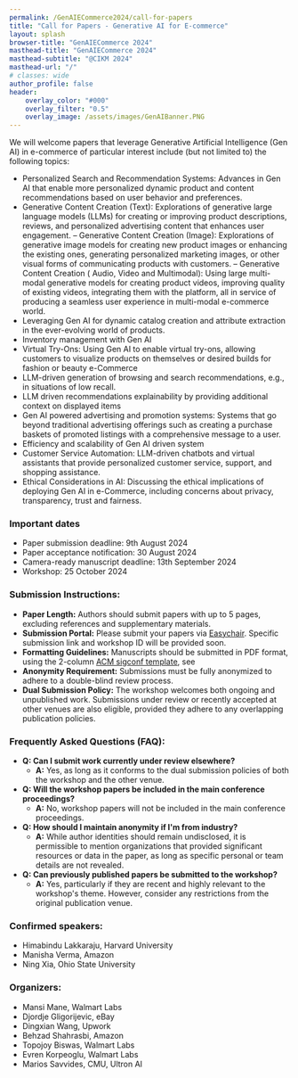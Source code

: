 ```yaml
---
permalink: /GenAIECommerce2024/call-for-papers
title: "Call for Papers - Generative AI for E-commerce"
layout: splash
browser-title: "GenAIECommerce 2024"
masthead-title: "GenAIECommerce 2024"
masthead-subtitle: "@CIKM 2024"
masthead-url: "/"
# classes: wide
author_profile: false
header:
    overlay_color: "#000"
    overlay_filter: "0.5"
    overlay_image: /assets/images/GenAIBanner.PNG
---
```


<!-- <div class="notice--warning">
  <!-- <h4 class="no_toc">Notice Headline:</h4> ~~>
  {{ notice-text | markdownify }}
</div> -->

We will welcome papers that leverage Generative Artificial Intelligence (Gen AI) in e-commerce of particular interest include (but not limited to) the following topics:

- Personalized Search and Recommendation Systems: Advances in Gen AI that enable more personalized dynamic product and content recommendations based on user behavior and preferences.
- Generative Content Creation (Text): Explorations of generative large language models (LLMs) for creating or improving product descriptions, reviews, and personalized advertising content that enhances user engagement.
– Generative Content Creation (Image): Explorations of generative image models for creating new product images or enhancing the existing ones, generating personalized marketing images, or other visual forms of communicating products with customers.
– Generative Content Creation ( Audio, Video and Multimodal): Using large multi-modal generative models for creating product videos, improving quality of existing videos, integrating them with the platform, all in service of producing a seamless user experience in multi-modal e-commerce world.
- Leveraging Gen AI for dynamic catalog creation and attribute extraction in the ever-evolving world of products.
- Inventory management with Gen AI
- Virtual Try-Ons: Using Gen AI to enable virtual try-ons, allowing customers to visualize products on themselves or desired builds for fashion or beauty e-Commerce
- LLM-driven generation of browsing and search recommendations, e.g., in situations of low recall.
- LLM driven recommendations explainability by providing additional context on displayed items
- Gen AI powered advertising and promotion systems: Systems that go beyond traditional advertising offerings such as creating a purchase baskets of promoted listings with a comprehensive message to a user.
- Efficiency and scalability of Gen AI driven system
- Customer Service Automation: LLM-driven chatbots and virtual assistants that provide personalized customer service, support, and shopping assistance.
- Ethical Considerations in AI: Discussing the ethical implications of deploying Gen AI in e-Commerce, including concerns about privacy, transparency, trust and fairness.


### Important dates

- Paper submission deadline: 9th August 2024 
- Paper acceptance notification: 30 August 2024
- Camera-ready manuscript deadline: 13th September 2024 
- Workshop: 25 October 2024

### Submission Instructions:
- **Paper Length:** Authors should submit papers with up to 5 pages, excluding references and supplementary materials.
- **Submission Portal:** Please submit your papers via [Easychair](https://easychair.org/). Specific submission link and workshop ID will be provided soon.
- **Formatting Guidelines:** Manuscripts should be submitted in PDF format, using the 2-column [ACM sigconf template](https://www.acm.org/publications/proceedings-template), see 
- **Anonymity Requirement:** Submissions must be fully anonymized to adhere to a double-blind review process.
- **Dual Submission Policy:** The workshop welcomes both ongoing and unpublished work. Submissions under review or recently accepted at other venues are also eligible, provided they adhere to any overlapping publication policies.

### Frequently Asked Questions (FAQ):
- **Q: Can I submit work currently under review elsewhere?**
  - **A:** Yes, as long as it conforms to the dual submission policies of both the workshop and the other venue.
- **Q: Will the workshop papers be included in the main conference proceedings?**
  - **A:** No, workshop papers will not be included in the main conference proceedings.
- **Q: How should I maintain anonymity if I'm from industry?**
  - **A:** While author identities should remain undisclosed, it is permissible to mention organizations that provided significant resources or data in the paper, as long as specific personal or team details are not revealed.
- **Q: Can previously published papers be submitted to the workshop?**
  - **A:** Yes, particularly if they are recent and highly relevant to the workshop's theme. However, consider any restrictions from the original publication venue.


### Confirmed speakers:
- Himabindu Lakkaraju, Harvard University 
- Manisha Verma, Amazon
- Ning Xia, Ohio State University

  
### Organizers:
- Mansi Mane, Walmart Labs
- Djordje Gligorijevic, eBay
- Dingxian Wang, Upwork
- Behzad Shahrasbi, Amazon
- Topojoy Biswas, Walmart Labs
- Evren Korpeoglu, Walmart Labs
- Marios Savvides, CMU, Ultron AI

